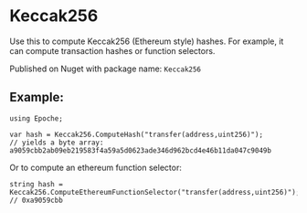 # Keccak256

Use this to compute Keccak256 (Ethereum style) hashes.  For example, it can compute transaction hashes or function selectors.

Published on Nuget with package name: `Keccak256`

## Example:

```
using Epoche;

var hash = Keccak256.ComputeHash("transfer(address,uint256)"); 
// yields a byte array: a9059cbb2ab09eb219583f4a59a5d0623ade346d962bcd4e46b11da047c9049b
```

Or to compute an ethereum function selector:

```
string hash = Keccak256.ComputeEthereumFunctionSelector("transfer(address,uint256)");
// 0xa9059cbb
```
